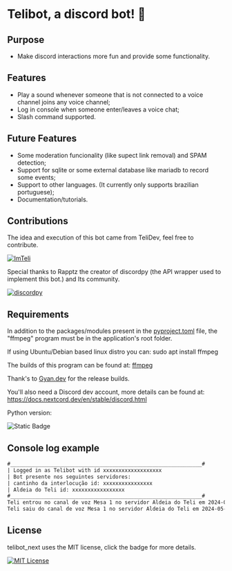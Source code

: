 # Telibot, a discord bot! 🤖

## Purpose

* Make discord interactions more fun and provide some functionality.

## Features

* Play a sound whenever someone that is not connected to a voice channel joins any voice channel;
* Log in console when someone enter/leaves a voice chat;
* Slash command supported.

## Future Features

* Some moderation funcionality (like supect link removal) and SPAM detection;
* Support for sqlite or some external database like mariadb to record some events;
* Support to other languages. (It currently only supports brazilian portuguese);
* Documentation/tutorials.

## Contributions

The idea and execution of this bot came from TeliDev, feel free to contribute.

[![ImTeli](https://img.shields.io/badge/GitHub-ImTeli-blue)](https://github.com/ImTeli)

Special thanks to Rapptz the creator of discordpy (the API wrapper used to implement this bot.) and Its community.

[![discordpy](https://img.shields.io/badge/GitHub-Discordpy-blue)](https://github.com/Rapptz/discord.py)

## Requirements

In addition to the packages/modules present in the [pyproject.toml](https://github.com/ImTeli/telibot/blob/main/pyproject.toml) file, the "ffmpeg" program must be in the application's root folder.

If using Ubuntu/Debian based linux distro you can: sudo apt install ffmpeg

The builds of this program can be found at: [ffmpeg](https://www.gyan.dev/ffmpeg/builds/)

Thank's to [Gyan.dev](https://github.com/GyanD) for the release builds.

You'll also need a Discord dev account, more details can be found at: <https://docs.nextcord.dev/en/stable/discord.html>

Python version:

![Static Badge](https://img.shields.io/badge/Python-3.11%20%7C%203.12-blue)

## Console log example

```txt
#______________________________________________________________#
| Logged in as Telibot with id xxxxxxxxxxxxxxxxxxx
| Bot presente nos seguintes servidores:
| cantinho da interlocução id: xxxxxxxxxxxxxxxx
| Aldeia do Teli id: xxxxxxxxxxxxxxxxx
#______________________________________________________________#
Teli entrou no canal de voz Mesa 1 no servidor Aldeia do Teli em 2024-05-14 13:37:42.569062.
Teli saiu do canal de voz Mesa 1 no servidor Aldeia do Teli em 2024-05-14 13:37:51.555518.
```

## License

telibot_next uses the MIT license, click the badge for more details.

[![MIT License](https://img.shields.io/badge/License-MIT-green.svg)](https://github.com/ImTeli/telibot_next/blob/main/LICENSE)
